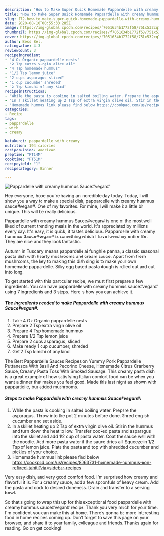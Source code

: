 ```yaml
---
description: "How to Make Super Quick Homemade Pappardelle with creamy hummus Sauce#vegan#"
title: "How to Make Super Quick Homemade Pappardelle with creamy hummus Sauce#vegan#"
slug: 172-how-to-make-super-quick-homemade-pappardelle-with-creamy-hummus-saucevegan
date: 2020-08-10T00:55:33.285Z
image: https://img-global.cpcdn.com/recipes/f7051634b1772f58/751x532cq70/pappardelle-with-creamy-hummus-saucevegan-recipe-main-photo.jpg
thumbnail: https://img-global.cpcdn.com/recipes/f7051634b1772f58/751x532cq70/pappardelle-with-creamy-hummus-saucevegan-recipe-main-photo.jpg
cover: https://img-global.cpcdn.com/recipes/f7051634b1772f58/751x532cq70/pappardelle-with-creamy-hummus-saucevegan-recipe-main-photo.jpg
author: Bess Bell
ratingvalue: 4.3
reviewcount: 3
recipeingredient:
- "4 Oz Organic pappardelle nests"
- "2 Tsp extra virgin olive oil"
- "4 Tsp homemade hummus"
- "1/2 Tsp lemon juice"
- "2 cups asparagus sliced"
- "1 cup cucumber shreded"
- "2 Tsp kimchi of any kind"
recipeinstructions:
- "While the pasta is cooking in salted boiling water. Prepare the asparagus. Throw into the pot 2 minutes before done. Shred english cucumber and set aside."
- "In a skillet heating up 2 Tsp of extra virgin olive oil. Stir in the hummus and turn down the heat to low. Transfer cooked pasta and asparagus into the skillet and add 1/2 cup of pasta water. Coat the sauce well with the noodle. Add more pasta water if the sauce dries all. Squeeze in 1/2 Tsp of lemon juice. Plate the pasta and top with shredded cucumber and pickles of your choice."
- "Homemade hummus link please find below https://cookpad.com/us/recipes/8063731-homemade-hummus-non-refined-tahiti?via=sidebar-recipes"
categories:
- Recipe
tags:
- pappardelle
- with
- creamy

katakunci: pappardelle with creamy 
nutrition: 194 calories
recipecuisine: American
preptime: "PT14M"
cooktime: "PT51M"
recipeyield: "1"
recipecategory: Dinner

---
```



![Pappardelle with creamy hummus Sauce#vegan#](https://img-global.cpcdn.com/recipes/f7051634b1772f58/751x532cq70/pappardelle-with-creamy-hummus-saucevegan-recipe-main-photo.jpg)

Hey everyone, hope you're having an incredible day today. Today, I will show you a way to make a special dish, pappardelle with creamy hummus sauce#vegan#. One of my favorites. For mine, I will make it a little bit unique. This will be really delicious.

Pappardelle with creamy hummus Sauce#vegan# is one of the most well liked of current trending meals in the world. It's appreciated by millions every day. It's easy, it is quick, it tastes delicious. Pappardelle with creamy hummus Sauce#vegan# is something which I have loved my entire life. They are nice and they look fantastic.

Autumn in Tuscany means pappardelle ai funghi e panna, a classic seasonal pasta dish with hearty mushrooms and cream sauce. Apart from fresh mushrooms, the key to making this dish sing is to make your own homemade pappardelle. Silky egg based pasta dough is rolled out and cut into long.


To get started with this particular recipe, we must first prepare a few ingredients. You can have pappardelle with creamy hummus sauce#vegan# using 7 ingredients and 3 steps. Here is how you can achieve it.

<!--inarticleads1-->

##### The ingredients needed to make Pappardelle with creamy hummus Sauce#vegan#:

1. Take 4 Oz Organic pappardelle nests
1. Prepare 2 Tsp extra virgin olive oil
1. Prepare 4 Tsp homemade hummus
1. Prepare 1/2 Tsp lemon juice
1. Prepare 2 cups asparagus, sliced
1. Make ready 1 cup cucumber, shreded
1. Get 2 Tsp kimchi of any kind


The Best Pappardelle Sauces Recipes on Yummly Pork Pappardelle Puttanesca With Basil And Pecorino Cheese, Homemade Citrus Cranberry Sauce, Creamy Pasta Toss With Smoked Sausage. This creamy pasta dish is a great example of how satisfying Italian comfort food can be when you want a dinner that makes you feel good. Made this last night as shown with pappardelle, but added mushrooms. 

<!--inarticleads2-->

##### Steps to make Pappardelle with creamy hummus Sauce#vegan#:

1. While the pasta is cooking in salted boiling water. Prepare the asparagus. Throw into the pot 2 minutes before done. Shred english cucumber and set aside.
1. In a skillet heating up 2 Tsp of extra virgin olive oil. Stir in the hummus and turn down the heat to low. Transfer cooked pasta and asparagus into the skillet and add 1/2 cup of pasta water. Coat the sauce well with the noodle. Add more pasta water if the sauce dries all. Squeeze in 1/2 Tsp of lemon juice. Plate the pasta and top with shredded cucumber and pickles of your choice.
1. Homemade hummus link please find below https://cookpad.com/us/recipes/8063731-homemade-hummus-non-refined-tahiti?via=sidebar-recipes


Very easy dish, and very good comfort food. I&#39;m surprised how creamy and flavorful it is. For a creamy sauce, add a few spoonfuls of heavy cream. Add the pasta and cook to desired doneness. Drain and transfer to a serving bowl. 

So that's going to wrap this up for this exceptional food pappardelle with creamy hummus sauce#vegan# recipe. Thank you very much for your time. I'm confident you can make this at home. There's gonna be more interesting food in home recipes coming up. Don't forget to save this page on your browser, and share it to your family, colleague and friends. Thanks again for reading. Go on get cooking!
